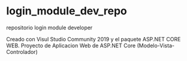 # login_module_dev_repo
 repositorio login module developer

Creado con Visul Studio Community 2019 y el paquete ASP.NET CORE WEB.
Proyecto de Aplicacion Web de ASP.NET Core (Modelo-Vista-Controlador)
